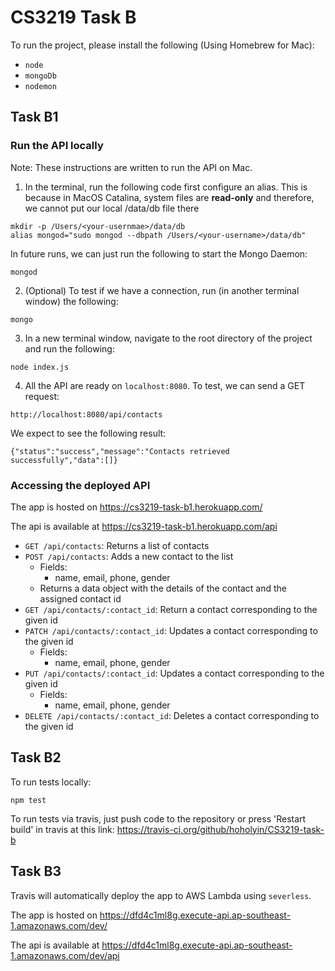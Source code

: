 # CS3219 Task B
To run the project, please install the following (Using Homebrew for Mac):
- `node`
- `mongoDb`
- `nodemon`

## Task B1 
### Run the API locally
Note: These instructions are written to run the API on Mac.

1. In the terminal, run the following code first configure an alias. This is because in MacOS Catalina, system files are **read-only** and 
therefore, we cannot put our local /data/db file there
```
mkdir -p /Users/<your-usernmae>/data/db
alias mongod="sudo mongod --dbpath /Users/<your-username>/data/db"
```

In future runs, we can just run the following to start the Mongo Daemon:
```
mongod
```

2. (Optional) To test if we have a connection, run (in another terminal window) the following:
```
mongo
```

3. In a new terminal window, navigate to the root directory of the project and run the following:
```
node index.js
```

4. All the API are ready on `localhost:8080`. To test, we can send a GET request:
```
http://localhost:8080/api/contacts
```
We expect to see the following result:
```
{"status":"success","message":"Contacts retrieved successfully","data":[]}
```
### Accessing the deployed API
The app is hosted on https://cs3219-task-b1.herokuapp.com/

The api is available at https://cs3219-task-b1.herokuapp.com/api

- `GET /api/contacts`: Returns a list of contacts
- `POST /api/contacts`: Adds a new contact to the list
  - Fields:
     - name, email, phone, gender
  - Returns a data object with the details of the contact and the assigned contact id
- `GET /api/contacts/:contact_id`: Return a contact corresponding to the given id
- `PATCH /api/contacts/:contact_id`: Updates a contact corresponding to the given id
  - Fields:
     - name, email, phone, gender
- `PUT /api/contacts/:contact_id`: Updates a contact corresponding to the given id
  - Fields:
     - name, email, phone, gender
- `DELETE /api/contacts/:contact_id`: Deletes a contact corresponding to the given id

## Task B2
To run tests locally:
```
npm test
```

To run tests via travis, just push code to the repository or press 'Restart build' in travis at this link:
https://travis-ci.org/github/hoholyin/CS3219-task-b

## Task B3
Travis will automatically deploy the app to AWS Lambda using `severless`.

The app is hosted on https://dfd4c1ml8g.execute-api.ap-southeast-1.amazonaws.com/dev/

The api is available at https://dfd4c1ml8g.execute-api.ap-southeast-1.amazonaws.com/dev/api

